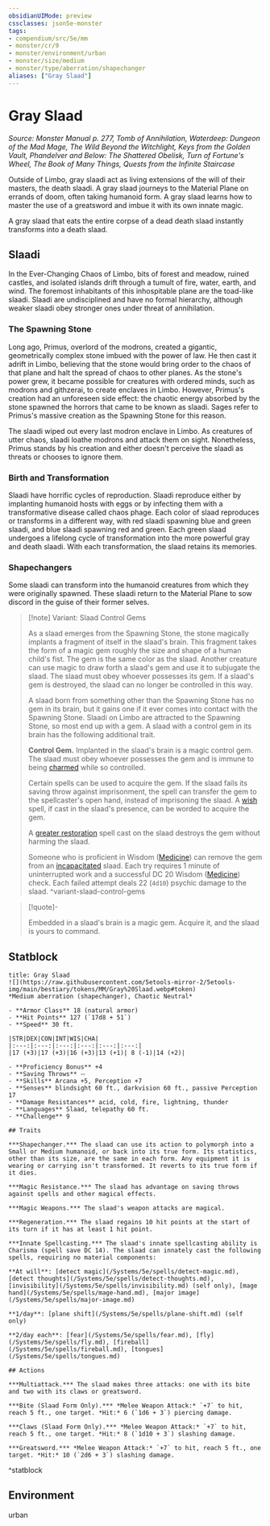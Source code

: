 ```yaml
---
obsidianUIMode: preview
cssclasses: json5e-monster
tags:
- compendium/src/5e/mm
- monster/cr/9
- monster/environment/urban
- monster/size/medium
- monster/type/aberration/shapechanger
aliases: ["Gray Slaad"]
---
```

# Gray Slaad
*Source: Monster Manual p. 277, Tomb of Annihilation, Waterdeep: Dungeon of the Mad Mage, The Wild Beyond the Witchlight, Keys from the Golden Vault, Phandelver and Below: The Shattered Obelisk, Turn of Fortune's Wheel, The Book of Many Things, Quests from the Infinite Staircase*  

Outside of Limbo, gray slaadi act as living extensions of the will of their masters, the death slaadi. A gray slaad journeys to the Material Plane on errands of doom, often taking humanoid form. A gray slaad learns how to master the use of a greatsword and imbue it with its own innate magic.

A gray slaad that eats the entire corpse of a dead death slaad instantly transforms into a death slaad.

## Slaadi

In the Ever-Changing Chaos of Limbo, bits of forest and meadow, ruined castles, and isolated islands drift through a tumult of fire, water, earth, and wind. The foremost inhabitants of this inhospitable plane are the toad-like slaadi. Slaadi are undisciplined and have no formal hierarchy, although weaker slaadi obey stronger ones under threat of annihilation.

### The Spawning Stone

Long ago, Primus, overlord of the modrons, created a gigantic, geometrically complex stone imbued with the power of law. He then cast it adrift in Limbo, believing that the stone would bring order to the chaos of that plane and halt the spread of chaos to other planes. As the stone's power grew, it became possible for creatures with ordered minds, such as modrons and githzerai, to create enclaves in Limbo. However, Primus's creation had an unforeseen side effect: the chaotic energy absorbed by the stone spawned the horrors that came to be known as slaadi. Sages refer to Primus's massive creation as the Spawning Stone for this reason.

The slaadi wiped out every last modron enclave in Limbo. As creatures of utter chaos, slaadi loathe modrons and attack them on sight. Nonetheless, Primus stands by his creation and either doesn't perceive the slaadi as threats or chooses to ignore them.

### Birth and Transformation

Slaadi have horrific cycles of reproduction. Slaadi reproduce either by implanting humanoid hosts with eggs or by infecting them with a transformative disease called chaos phage. Each color of slaad reproduces or transforms in a different way, with red slaadi spawning blue and green slaadi, and blue slaadi spawning red and green. Each green slaad undergoes a lifelong cycle of transformation into the more powerful gray and death slaadi. With each transformation, the slaad retains its memories.

### Shapechangers

Some slaadi can transform into the humanoid creatures from which they were originally spawned. These slaadi return to the Material Plane to sow discord in the guise of their former selves.

> [!note] Variant: Slaad Control Gems
> 
> As a slaad emerges from the Spawning Stone, the stone magically implants a fragment of itself in the slaad's brain. This fragment takes the form of a magic gem roughly the size and shape of a human child's fist. The gem is the same color as the slaad. Another creature can use magic to draw forth a slaad's gem and use it to subjugate the slaad. The slaad must obey whoever possesses its gem. If a slaad's gem is destroyed, the slaad can no longer be controlled in this way.
> 
> A slaad born from something other than the Spawning Stone has no gem in its brain, but it gains one if it ever comes into contact with the Spawning Stone. Slaadi on Limbo are attracted to the Spawning Stone, so most end up with a gem. A slaad with a control gem in its brain has the following additional trait.
> 
> **Control Gem.** Implanted in the slaad's brain is a magic control gem. The slaad must obey whoever possesses the gem and is immune to being [charmed](/Systems/5e/rules/conditions.md#charmed) while so controlled.
> 
> Certain spells can be used to acquire the gem. If the slaad fails its saving throw against imprisonment, the spell can transfer the gem to the spellcaster's open hand, instead of imprisoning the slaad. A [wish](/Systems/5e/spells/wish.md) spell, if cast in the slaad's presence, can be worded to acquire the gem.
> 
> A [greater restoration](/Systems/5e/spells/greater-restoration.md) spell cast on the slaad destroys the gem without harming the slaad.
> 
> Someone who is proficient in Wisdom ([Medicine](/Systems/5e/rules/skills.md#Medicine)) can remove the gem from an [incapacitated](/Systems/5e/rules/conditions.md#incapacitated) slaad. Each try requires 1 minute of uninterrupted work and a successful DC 20 Wisdom ([Medicine](/Systems/5e/rules/skills.md#Medicine)) check. Each failed attempt deals 22 (`4d10`) psychic damage to the slaad.
^variant-slaad-control-gems

> [!quote]-  
> 
> Embedded in a slaad's brain is a magic gem. Acquire it, and the slaad is yours to command.


## Statblock

```ad-statblock
title: Gray Slaad
![](https://raw.githubusercontent.com/5etools-mirror-2/5etools-img/main/bestiary/tokens/MM/Gray%20Slaad.webp#token)
*Medium aberration (shapechanger), Chaotic Neutral*

- **Armor Class** 18 (natural armor)
- **Hit Points** 127 (`17d8 + 51`)
- **Speed** 30 ft.

|STR|DEX|CON|INT|WIS|CHA|
|:---:|:---:|:---:|:---:|:---:|:---:|
|17 (+3)|17 (+3)|16 (+3)|13 (+1)| 8 (-1)|14 (+2)|

- **Proficiency Bonus** +4
- **Saving Throws** ⏤
- **Skills** Arcana +5, Perception +7
- **Senses** blindsight 60 ft., darkvision 60 ft., passive Perception 17
- **Damage Resistances** acid, cold, fire, lightning, thunder
- **Languages** Slaad, telepathy 60 ft.
- **Challenge** 9

## Traits

***Shapechanger.*** The slaad can use its action to polymorph into a Small or Medium humanoid, or back into its true form. Its statistics, other than its size, are the same in each form. Any equipment it is wearing or carrying isn't transformed. It reverts to its true form if it dies.

***Magic Resistance.*** The slaad has advantage on saving throws against spells and other magical effects.

***Magic Weapons.*** The slaad's weapon attacks are magical.

***Regeneration.*** The slaad regains 10 hit points at the start of its turn if it has at least 1 hit point.

***Innate Spellcasting.*** The slaad's innate spellcasting ability is Charisma (spell save DC 14). The slaad can innately cast the following spells, requiring no material components:

**At will**: [detect magic](/Systems/5e/spells/detect-magic.md), [detect thoughts](/Systems/5e/spells/detect-thoughts.md), [invisibility](/Systems/5e/spells/invisibility.md) (self only), [mage hand](/Systems/5e/spells/mage-hand.md), [major image](/Systems/5e/spells/major-image.md)

**1/day**: [plane shift](/Systems/5e/spells/plane-shift.md) (self only)

**2/day each**: [fear](/Systems/5e/spells/fear.md), [fly](/Systems/5e/spells/fly.md), [fireball](/Systems/5e/spells/fireball.md), [tongues](/Systems/5e/spells/tongues.md)

## Actions

***Multiattack.*** The slaad makes three attacks: one with its bite and two with its claws or greatsword.

***Bite (Slaad Form Only).*** *Melee Weapon Attack:* `+7` to hit, reach 5 ft., one target. *Hit:* 6 (`1d6 + 3`) piercing damage.

***Claws (Slaad Form Only).*** *Melee Weapon Attack:* `+7` to hit, reach 5 ft., one target. *Hit:* 8 (`1d10 + 3`) slashing damage.

***Greatsword.*** *Melee Weapon Attack:* `+7` to hit, reach 5 ft., one target. *Hit:* 10 (`2d6 + 3`) slashing damage.
```
^statblock

## Environment

urban